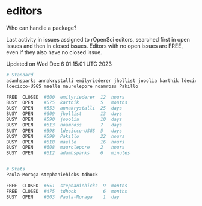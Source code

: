# editors

Who can handle a package?

Last activity in issues assigned to rOpenSci editors, searched first in open
issues and then in closed issues. Editors with no open issues are FREE, even if
they also have no closed issue.


Updated on Wed Dec 6 01:15:01 UTC 2023

```bash
# Standard
adamhsparks annakrystalli emilyriederer jhollist jooolia karthik ldecicco
ldecicco-USGS maelle maurolepore noamross Pakillo

FREE  CLOSED  #600  emilyriederer  12  hours
BUSY  OPEN    #575  karthik        5   months
BUSY  OPEN    #553  annakrystalli  25  days
BUSY  OPEN    #609  jhollist       13  days
BUSY  OPEN    #590  jooolia        10  days
BUSY  OPEN    #613  noamross       7   days
BUSY  OPEN    #598  ldecicco-USGS  5   days
BUSY  OPEN    #599  Pakillo        22  hours
BUSY  OPEN    #618  maelle         16  hours
BUSY  OPEN    #608  maurolepore    2   hours
BUSY  OPEN    #612  adamhsparks    6   minutes


# Stats
Paula-Moraga stephaniehicks tdhock

FREE  CLOSED  #551  stephaniehicks  9  months
FREE  CLOSED  #475  tdhock          6  months
BUSY  OPEN    #603  Paula-Moraga    1  day
```
